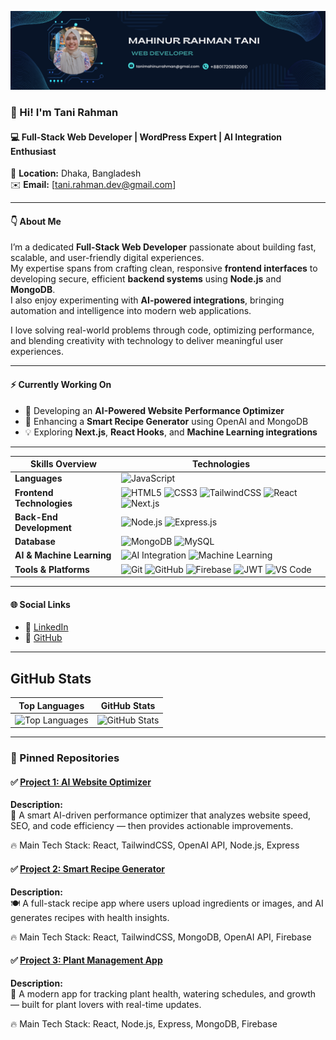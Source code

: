 <!-- Banner Image -->
![banner](/Banner.png)


### 👋 Hi! I'm **Tani Rahman**
#### 💻 Full-Stack Web Developer | WordPress Expert | AI Integration Enthusiast  
📍 **Location:** Dhaka, Bangladesh  
✉️ **Email:** [tani.rahman.dev@gmail.com]

---

#### 👇 About Me
I’m a dedicated **Full-Stack Web Developer** passionate about building fast, scalable, and user-friendly digital experiences.  
My expertise spans from crafting clean, responsive **frontend interfaces** to developing secure, efficient **backend systems** using **Node.js** and **MongoDB**.  
I also enjoy experimenting with **AI-powered integrations**, bringing automation and intelligence into modern web applications.  

I love solving real-world problems through code, optimizing performance, and blending creativity with technology to deliver meaningful user experiences.

---

#### ⚡️ Currently Working On
- 🚀 Developing an **AI-Powered Website Performance Optimizer**
- 🍳 Enhancing a **Smart Recipe Generator** using OpenAI and MongoDB
- 💡 Exploring **Next.js**, **React Hooks**, and **Machine Learning integrations**

---

|       Skills Overview        | Technologies                                                                                                                                                                                                                          |
|-----------------------|---------------------------------------------------------------------------------------------------------------------------------------------------------------------------------------------------------------------------------------|
| **Languages**         | ![JavaScript](https://img.shields.io/badge/-JavaScript-333333?style=flat&logo=javascript) |
| **Frontend Technologies** | ![HTML5](https://img.shields.io/badge/-HTML5-333333?style=flat&logo=html5) ![CSS3](https://img.shields.io/badge/-CSS3-333333?style=flat&logo=css3) ![TailwindCSS](https://img.shields.io/badge/TailwindCSS-333333?style=flat&logo=tailwindcss) ![React](https://img.shields.io/badge/-React-333333?style=flat&logo=react) ![Next.js](https://img.shields.io/badge/-Next.js-333333?style=flat&logo=next.js) |
| **Back-End Development** | ![Node.js](https://img.shields.io/badge/-Node.js-333333?style=flat&logo=node.js) ![Express.js](https://img.shields.io/badge/-Express.js-333333?style=flat&logo=express) |
| **Database**          | ![MongoDB](https://img.shields.io/badge/-MongoDB-333333?style=flat&logo=mongodb) ![MySQL](https://img.shields.io/badge/-MySQL-333333?style=flat&logo=mysql) |
| **AI & Machine Learning** | ![AI Integration](https://img.shields.io/badge/-AI%20Integration-333333?style=flat&logo=openai) ![Machine Learning](https://img.shields.io/badge/-Machine%20Learning-333333?style=flat&logo=tensorflow) |
| **Tools & Platforms** | ![Git](https://img.shields.io/badge/-Git-333333?style=flat&logo=git) ![GitHub](https://img.shields.io/badge/-GitHub-333333?style=flat&logo=github) ![Firebase](https://img.shields.io/badge/-Firebase-333333?style=flat&logo=firebase) ![JWT](https://img.shields.io/badge/-JWT-333333?style=flat&logo=json-web-tokens) ![VS Code](https://img.shields.io/badge/-VS%20Code-333333?style=flat&logo=visual-studio-code) |

---

#### 🌐 Social Links
- 💼 [LinkedIn](https://www.linkedin.com/in/tani-rahman)
- 🐙 [GitHub](https://github.com/Tani-Rahman)

---

## GitHub Stats

| Top Languages | GitHub Stats |
|:---:|:---:|
| ![Top Languages](https://github-readme-stats.vercel.app/api/top-langs/?username=Tani-Rahman&theme=transparent&hide_border=true&include_all_commits=true&count_private=true&layout=compact) | ![GitHub Stats](https://github-readme-stats.vercel.app/api?username=Tani-Rahman&theme=transparent&hide_border=true&include_all_commits=true&count_private=false) |

---

### 📌 Pinned Repositories

#### ✅ [Project 1: AI Website Optimizer](https://github.com/Tani-Rahman/AI-Website-Optimizer)

**Description:**  
🌟 A smart AI-driven performance optimizer that analyzes website speed, SEO, and code efficiency — then provides actionable improvements.

🔥 Main Tech Stack: React, TailwindCSS, OpenAI API, Node.js, Express

#### ✅ [Project 2: Smart Recipe Generator](https://github.com/Tani-Rahman/Smart-Recipe-Generator)

**Description:**  
🍽️ A full-stack recipe app where users upload ingredients or images, and AI generates recipes with health insights.

🔥 Main Tech Stack: React, TailwindCSS, MongoDB, OpenAI API, Firebase

#### ✅ [Project 3: Plant Management App](https://github.com/Tani-Rahman/Plant-Management-App)

**Description:**  
🌱 A modern app for tracking plant health, watering schedules, and growth — built for plant lovers with real-time updates.

🔥 Main Tech Stack: React, Node.js, Express, MongoDB, Firebase
